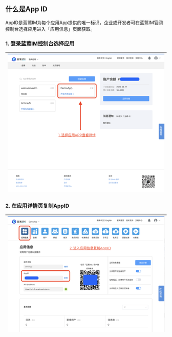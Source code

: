 ## 什么是App ID

AppID是蓝莺IM为每个应用App提供的唯一标识，企业或开发者可在蓝莺IM官网控制台选择应用进入「应用信息」页面获取。

### 1. 登录[蓝莺IM控制台](https://console.lanyingim.com/)选择应用

| ![应用列表](../assets/console-apps.png) |
|-|
### 2. 在应用详情页复制AppID

|![应用详情](../assets/console-app-details.png)|
|-|
